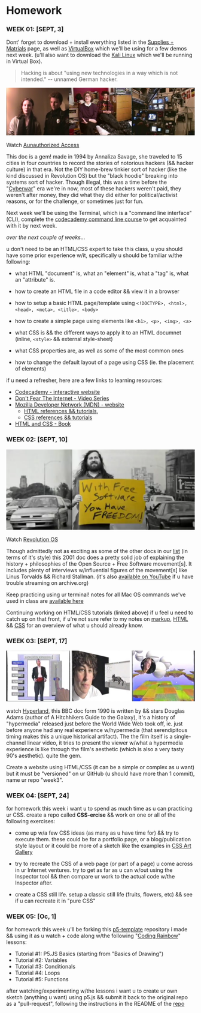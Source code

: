 # Homework

### WEEK 01: [SEPT, 3]

Dont' forget to download + install everything listed in the [Supplies + Matrials](supplies.md) page, as well as [VirtualBox](https://www.virtualbox.org/) which we'll be using for a few demos next week. (u'll also want to download the [Kali Linux](https://www.kali.org/downloads/) which we'll be running in Virtual Box).

> Hacking is about "using new technologies in a way which is not intended." -- unnamed German hacker.

[![Aunauthorized Access](imgs/unauthorized-access.jpg)](https://archive.org/details/UnauthorizedAccess)

Watch [Aunauthorized Access](https://archive.org/details/UnauthorizedAccess)

This doc is a gem! made in 1994 by Annaliza Savage, she traveled to 15 cities in four countries to record the stories of notorious hackers (&& hacker culture) in that era. Not the DIY home-brew tinkier sort of hacker (like the kind discussed in Revolution OS) but the "black hoodie" breaking into systems sort of hacker. Though illegal, this was a time before the "[Cyberwar](https://www.viceland.com/en_us/show/cyberwar)" era we're in now, most of these hackers weren't paid, they weren't after money, they did what they did either for political/activist reasons, or for the challenge, or sometimes just for fun.

Next week we'll be using the Terminal, which is a "command line interface" (CLI), complete the [codecademy command line course](https://www.codecademy.com/learn/learn-the-command-line) to get acquainted with it by next week.

*over the next couple of weeks...*

u don't need to be an HTML/CSS expert to take this class, u you should have some prior experience w/it, specifically u should be familiar w/the following:

- what HTML "document" is, what an "element" is, what a "tag" is, what an "attribute" is.
- how to create an HTML file in a code editor && view it in a browser
- how to setup a basic HTML page/template using `<!DOCTYPE>, <html>, <head>, <meta>, <title>, <body>`
- how to create a simple page using elements like `<h1>, <p>, <img>, <a>`

- what CSS is && the different ways to apply it to an HTML documnet (inline, `<style>` && external style-sheet)
- what CSS properties are, as well as some of the most common ones
- how to change the default layout of a page using CSS (ie. the placement of elements)

if u need a refresher, here are a few links to learning resources:

- [Codecademy - interactive website](https://www.codecademy.com/catalog/language/html-css)
- [Don't Fear The Internet - Video Series](http://dontfeartheinternet.com/)
- [Mozilla Developer Network (MDN) - website](https://developer.mozilla.org/en-US/)
  - [HTML references && tutorials](https://developer.mozilla.org/en-US/docs/Web/HTML),
  - [CSS references && tutorials](https://developer.mozilla.org/en-US/docs/Web/CSS)
- [HTML and CSS - Book](http://www.htmlandcssbook.com/)


### WEEK 02: [SEPT, 10]

[![Revolution OS](imgs/revolution-os.png)](https://archive.org/details/RevolutionOS)

Watch [Revolution OS](https://archive.org/details/RevolutionOS)

Though  admittedly  not as exciting as some of the other docs in our [list](links.md) (in terms of it's style) this 2001 doc does a pretty solid job of explaining the history + philosophies of the Open Source + Free Software movement[s]. It includes plenty of interviews w/influential figures of the movement[s] like Linus Torvalds && Richard Stallman. (it's also [available on YouTube](https://www.youtube.com/watch?v=4vW62KqKJ5A) if u have trouble streaming on archive.org)

Keep practicing using ur terminal! notes for all Mac OS commands we've used in class are [available here](notes/command-line/README.md)

Continuing working on HTML/CSS tutorials (linked above) if u feel u need to catch up on that front, if u're not sure refer to my notes on [markup](notes/markup/README.md), [HTML](notes/html/README.md) && [CSS](notes/css/README.md) for an overview of what u should already know.

### WEEK 03: [SEPT, 17]

[![hyperland](imgs/hyperland.jpg)](https://archive.org/details/DouglasAdams-Hyperland)

watch [Hyperland](https://archive.org/details/DouglasAdams-Hyperland), this BBC doc form 1990 is written by && stars Douglas Adams (author of A Hitchhikers Guide to the Galaxy), it's a history of "hypermedia" released just before the World Wide Web took off, ie. just before anyone had any real experience w/hypermedia (that serendipitous timing makes this a unique historical artifact). The the film itself is a single-channel linear video, it tries to present the viewer w/what a hypermedia experience is like through the film's aesthetic (which is also a very tasty 90's aesthetic). quite the gem.

Create a website using HTML/CSS (it can be a simple or complex as u want) but it must be "versioned" on ur GitHub (u should have more than 1 commit), name ur repo "week3".


### WEEK 04: [SEPT, 24]

for homework this week i want u to spend as much time as u can practicing ur CSS. create a repo called **CSS-ercise** && work on one or all of the following exercises:

- come up w/a few CSS ideas (as many as u have time for) && try to execute them. these could be for a portfolio page, or a blog/publication style layout or it could be more of a sketch like the examples in [CSS Art Gallery](notes/css-gallery/README.md)

- try to recreate the CSS of a web page (or part of a page) u come across in ur Internet ventures. try to get as far as u can w/out using the Inspector tool && then compare ur work to the actual code w/the Inspector after.

- create a CSS still life. setup a classic still life (fruits, flowers, etc) && see if u can recreate it in "pure CSS"


### WEEK 05: [Oc, 1]

for homework this week u'll be forking this [p5-template](https://github.com/net-art-and-cultures/p5-template) repository i made && using it as u watch + code along w/the following "[Coding Rainbow](https://thecodingtrain.com/Tutorials/)" lessons:
- Tutorial #1: P5.JS Basics (starting from "Basics of Drawing")
- Tutorial #2: Variables
- Tutorial #3: Conditionals
- Tutorial #4: Loops
- Tutorial #5: Functions

after watching/experimenting w/the lessons i want u to create ur own sketch (anything u want) using p5.js && submit it back to the original repo as a "pull-request", following the instructions in the README of the [repo](https://github.com/net-art-and-cultures/p5-template)
